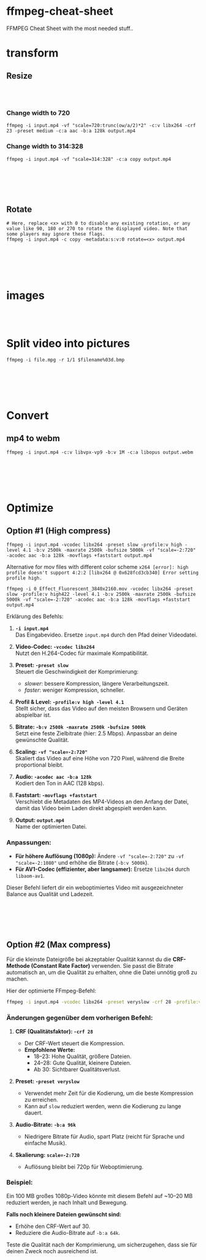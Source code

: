 # ffmpeg-cheat-sheet
FFMPEG Cheat Sheet with the most needed stuff..


# transform


## Resize

<br><br>

### Change width to 720
```
ffmpeg -i input.mp4 -vf "scale=720:trunc(ow/a/2)*2" -c:v libx264 -crf 23 -preset medium -c:a aac -b:a 128k output.mp4
```

### Change width to 314:328
```
ffmpeg -i input.mp4 -vf "scale=314:328" -c:a copy output.mp4
```







<br><br>
<br><br>

## Rotate
```shell
# Here, replace <x> with 0 to disable any existing rotation, or any value like 90, 180 or 270 to rotate the displayed video. Note that some players may ignore these flags.
ffmpeg -i input.mp4 -c copy -metadata:s:v:0 rotate=<x> output.mp4
```












<br><br>
<br><br>

# images

<br><br>



# Split video into pictures
```shell
ffmpeg -i file.mpg -r 1/1 $filename%03d.bmp
```










<br><br>
<br><br>

# Convert

## mp4 to webm
```
ffmpeg -i input.mp4 -c:v libvpx-vp9 -b:v 1M -c:a libopus output.webm
```






<br><br>
<br><br>


# Optimize

## Option #1 (High compress)
```shell
ffmpeg -i input.mp4 -vcodec libx264 -preset slow -profile:v high -level 4.1 -b:v 2500k -maxrate 2500k -bufsize 5000k -vf "scale=-2:720" -acodec aac -b:a 128k -movflags +faststart output.mp4
```

Alternative for mov files with different color scheme `x264 [error]: high profile doesn't support 4:2:2 [libx264 @ 0x628fcd3cb340] Error setting profile high.`
```shell
ffmpeg -i 0_Effect_Fluorescent_3840x2160.mov -vcodec libx264 -preset slow -profile:v high422 -level 4.1 -b:v 2500k -maxrate 2500k -bufsize 5000k -vf "scale=-2:720" -acodec aac -b:a 128k -movflags +faststart output.mp4
```






Erklärung des Befehls:
1. **`-i input.mp4`**  
   Das Eingabevideo. Ersetze `input.mp4` durch den Pfad deiner Videodatei.

2. **Video-Codec: `-vcodec libx264`**  
   Nutzt den H.264-Codec für maximale Kompatibilität.

3. **Preset: `-preset slow`**  
   Steuert die Geschwindigkeit der Komprimierung:  
   - *slower*: bessere Kompression, längere Verarbeitungszeit.  
   - *faster*: weniger Kompression, schneller.

4. **Profil & Level: `-profile:v high -level 4.1`**  
   Stellt sicher, dass das Video auf den meisten Browsern und Geräten abspielbar ist.

5. **Bitrate: `-b:v 2500k -maxrate 2500k -bufsize 5000k`**  
   Setzt eine feste Zielbitrate (hier: 2.5 Mbps). Anpassbar an deine gewünschte Qualität.

6. **Scaling: `-vf "scale=-2:720"`**  
   Skaliert das Video auf eine Höhe von 720 Pixel, während die Breite proportional bleibt.

7. **Audio: `-acodec aac -b:a 128k`**  
   Kodiert den Ton in AAC (128 kbps).

8. **Faststart: `-movflags +faststart`**  
   Verschiebt die Metadaten des MP4-Videos an den Anfang der Datei, damit das Video beim Laden direkt abgespielt werden kann.

9. **Output: `output.mp4`**  
   Name der optimierten Datei.

### Anpassungen:
- **Für höhere Auflösung (1080p):**
  Ändere `-vf "scale=-2:720"` zu `-vf "scale=-2:1080"` und erhöhe die Bitrate (`-b:v 5000k`).
- **Für AV1-Codec (effizienter, aber langsamer):**
  Ersetze `libx264` durch `libaom-av1`.

Dieser Befehl liefert dir ein weboptimiertes Video mit ausgezeichneter Balance aus Qualität und Ladezeit.








<br><br>
<br><br>


## Option #2 (Max compress)
Für die kleinste Dateigröße bei akzeptabler Qualität kannst du die **CRF-Methode (Constant Rate Factor)** verwenden. Sie passt die Bitrate automatisch an, um die Qualität zu erhalten, ohne die Datei unnötig groß zu machen.  

Hier der optimierte FFmpeg-Befehl:  

```bash
ffmpeg -i input.mp4 -vcodec libx264 -preset veryslow -crf 28 -profile:v high -level 4.1 -vf "scale=-2:720" -acodec aac -b:a 96k -movflags +faststart output.mp4
```

### Änderungen gegenüber dem vorherigen Befehl:
1. **CRF (Qualitätsfaktor): `-crf 28`**  
   - Der CRF-Wert steuert die Kompression.  
   - **Empfohlene Werte:**  
     - 18–23: Hohe Qualität, größere Dateien.  
     - 24–28: Gute Qualität, kleinere Dateien.  
     - Ab 30: Sichtbarer Qualitätsverlust.  

2. **Preset: `-preset veryslow`**  
   - Verwendet mehr Zeit für die Kodierung, um die beste Kompression zu erreichen.  
   - Kann auf `slow` reduziert werden, wenn die Kodierung zu lange dauert.

3. **Audio-Bitrate: `-b:a 96k`**  
   - Niedrigere Bitrate für Audio, spart Platz (reicht für Sprache und einfache Musik).

4. **Skalierung: `scale=-2:720`**  
   - Auflösung bleibt bei 720p für Weboptimierung.

### Beispiel:
Ein 100 MB großes 1080p-Video könnte mit diesem Befehl auf ~10–20 MB reduziert werden, je nach Inhalt und Bewegung.  

**Falls noch kleinere Dateien gewünscht sind:**
- Erhöhe den CRF-Wert auf 30.
- Reduziere die Audio-Bitrate auf `-b:a 64k`.  

Teste die Qualität nach der Komprimierung, um sicherzugehen, dass sie für deinen Zweck noch ausreichend ist.
